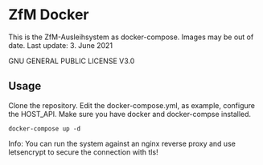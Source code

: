 # ZfM Docker

This is the ZfM-Ausleihsystem as docker-compose.
Images may be out of date.
Last update: 3. June 2021

GNU GENERAL PUBLIC LICENSE V3.0  

## Usage

Clone the repository. Edit the docker-compose.yml, as example, configure the HOST_API.
Make sure you have docker and docker-compse installed.  

``docker-compose up -d``


Info: You can run the system against an nginx reverse proxy and use letsencrypt to secure the connection with tls!
